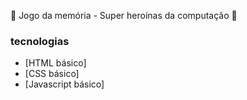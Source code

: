 

 🚀 Jogo da memória - Super heroínas da computação 🚀
### tecnologias

* [HTML básico]
* [CSS básico]
* [Javascript básico]
 


